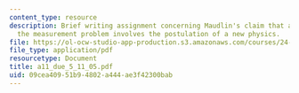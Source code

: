 ```yaml
---
content_type: resource
description: Brief writing assignment concerning Maudlin's claim that a solution to
  the measurement problem involves the postulation of a new physics.
file: https://ol-ocw-studio-app-production.s3.amazonaws.com/courses/24-111-philosophy-of-quantum-mechanics-spring-2005/09cea40951b94802a444ae3f42300bab_a11_due_5_11_05.pdf
file_type: application/pdf
resourcetype: Document
title: a11_due_5_11_05.pdf
uid: 09cea409-51b9-4802-a444-ae3f42300bab
---
```

